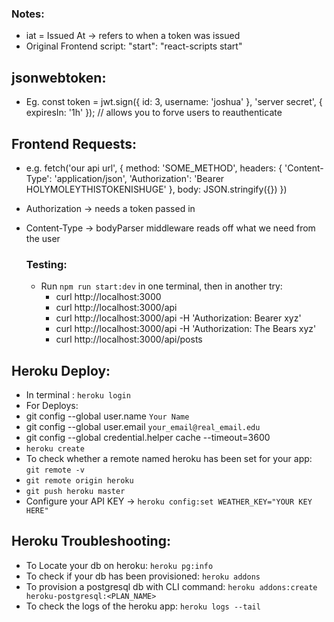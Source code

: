 ### Notes:
- iat = Issued At -> refers to when a token was issued
- Original Frontend script: "start": "react-scripts start"

## jsonwebtoken:
- Eg. const token = jwt.sign({ id: 3, username: 'joshua' }, 'server secret', { expiresIn: '1h' }); // allows you to forve users to reauthenticate

## Frontend Requests:
- e.g. fetch('our api url', {
  method: 'SOME_METHOD',
  headers: {
    'Content-Type': 'application/json',
    'Authorization': 'Bearer HOLYMOLEYTHISTOKENISHUGE'
  },
  body: JSON.stringify({})
})

- Authorization -> needs a token passed in
- Content-Type -> bodyParser middleware reads off what we need from the user

    ### Testing:
    - Run `npm run start:dev` in one terminal, then in another try:
        - curl http://localhost:3000
        - curl http://localhost:3000/api
        - curl http://localhost:3000/api -H 'Authorization: Bearer xyz'
        - curl http://localhost:3000/api -H 'Authorization: The Bears xyz'
        - curl http://localhost:3000/api/posts

## Heroku Deploy:
- In terminal : `heroku login`
- For Deploys: 
- git config --global user.name `Your Name`
- git config --global user.email `your_email@real_email.edu`
- git config --global credential.helper cache --timeout=3600
- `heroku create`
- To check whether a remote named heroku has been set for your app: `git remote -v`
- `git remote origin heroku`
- `git push heroku master`
- Configure your API KEY -> `heroku config:set WEATHER_KEY="YOUR KEY HERE"`

## Heroku Troubleshooting:

- To Locate your db on heroku: `heroku pg:info`
- To check if your db has been provisioned: `heroku addons`
- To provision a postgresql db with CLI command: `heroku addons:create heroku-postgresql:<PLAN_NAME>`
- To check the logs of the heroku app: `heroku logs --tail`
